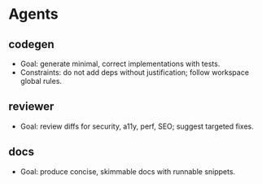# Agents


## codegen
- Goal: generate minimal, correct implementations with tests.
- Constraints: do not add deps without justification; follow workspace global rules.


## reviewer
- Goal: review diffs for security, a11y, perf, SEO; suggest targeted fixes.


## docs
- Goal: produce concise, skimmable docs with runnable snippets.